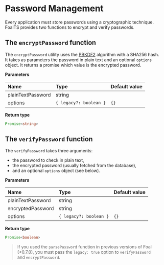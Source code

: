 # Password Management

Every application must store passwords using a cryptographic technique. FoalTS provides two functions to encrypt and verify passwords.

## The `encryptPassword` function

The `encryptPassword` utility uses the [PBKDF2](https://en.wikipedia.org/wiki/PBKDF2) algorithm with a SHA256 hash. It takes as parameters the password in plain text and an optional `options` object. It returns a promise which value is the encrypted password.

**Parameters**

| Name | Type | Default value |
| :--- | :--- | :--- |
| plainTextPassword | string |  |
| options | `{ legacy?: boolean }` | `{}` |

**Return type**

```typescript
Promise<string>
```

## The `verifyPassword` function

The `verifyPassword` takes three arguments:

* the password to check in plain text,
* the encrypted password \(usually fetched from the database\),
* and an optional `options` object \(see below\).

**Parameters**

| Name | Type | Default value |
| :--- | :--- | :--- |
| plainTextPassword | string |  |
| encryptedPassword | string |  |
| options | `{ legacy?: boolean }` | `{}` |

**Return type**

```typescript
Promise<boolean>
```

> If you used the `parsePassword` function in previous versions of Foal \(&lt;0.7.0\), you must pass the `legacy: true` option to `verifyPassword` and `encryptPassword`.

